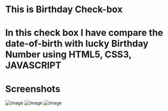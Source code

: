 # This is Birthday Check-box

# In this check box I have compare the date-of-birth with lucky Birthday Number using HTML5, CSS3, JAVASCRIPT

# Screenshots
![image](https://github.com/SAKsham332211/Birthday-check-box/assets/140523184/ce310008-faeb-42c9-83cb-30b871dbce43)
![image](https://github.com/SAKsham332211/Birthday-check-box/assets/140523184/e807f78f-2d3c-4a5d-b7e1-e1fb1a3c2e5a)
![image](https://github.com/SAKsham332211/Birthday-check-box/assets/140523184/9ad63b61-e20d-4b8e-a195-7b75865a19f9)
